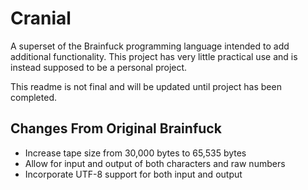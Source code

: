 # Cranial

A superset of the Brainfuck programming language intended to add additional functionality. This project has very little practical use
and is instead supposed to be a personal project.

This readme is not final and will be updated until project has been completed.

## Changes From Original Brainfuck

* Increase tape size from 30,000 bytes to 65,535 bytes
* Allow for input and output of both characters and raw numbers
* Incorporate UTF-8 support for both input and output

